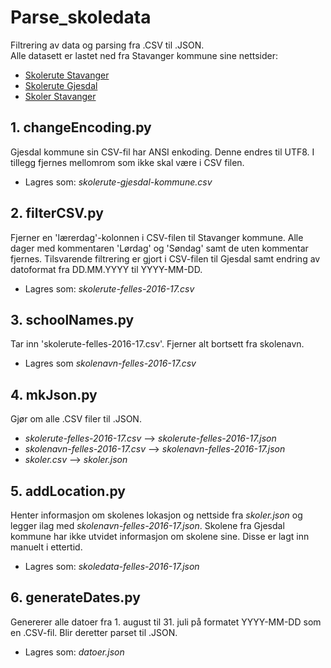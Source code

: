 # Parse_skoledata
Filtrering av data og parsing fra .CSV til .JSON.  
Alle datasett er lastet ned fra Stavanger kommune sine nettsider:  
  * [Skolerute Stavanger](https://open.stavanger.kommune.no/dataset/skolerute-stavanger)  
  * [Skolerute Gjesdal](https://open.stavanger.kommune.no/dataset/skoleruten-for-gjesdal-kommune)
  * [Skoler Stavanger](https://open.stavanger.kommune.no/dataset/skoler-stavanger)
  
## 1. changeEncoding.py
Gjesdal kommune sin CSV-fil har ANSI enkoding. Denne endres til UTF8. I tillegg fjernes mellomrom som ikke skal være i CSV filen.  
  * Lagres som: _skolerute-gjesdal-kommune.csv_

## 2. filterCSV.py  
Fjerner en 'lærerdag'-kolonnen i CSV-filen til Stavanger kommune. Alle dager med kommentaren 'Lørdag' og 'Søndag' samt de uten kommentar fjernes. Tilsvarende filtrering er gjort i CSV-filen til Gjesdal samt endring av datoformat fra DD.MM.YYYY til YYYY-MM-DD.  
  * Lagres som: _skolerute-felles-2016-17.csv_

## 3. schoolNames.py
Tar inn 'skolerute-felles-2016-17.csv'. Fjerner alt bortsett fra skolenavn.  
  * Lagres som _skolenavn-felles-2016-17.csv_

## 4. mkJson.py
Gjør om alle .CSV filer til .JSON.  
  * _skolerute-felles-2016-17.csv_ --> _skolerute-felles-2016-17.json_
  * _skolenavn-felles-2016-17.csv_ --> _skolenavn-felles-2016-17.json_
  * _skoler.csv_ --> _skoler.json_

## 5. addLocation.py  
Henter informasjon om skolenes lokasjon og nettside fra _skoler.json_ og legger ilag med _skolenavn-felles-2016-17.json_. Skolene fra Gjesdal kommune har ikke utvidet informasjon om skolene sine. Disse er lagt inn manuelt i ettertid.
  * Lagres som: _skoledata-felles-2016-17.json_

## 6. generateDates.py
Genererer alle datoer fra 1. august til 31. juli på formatet YYYY-MM-DD som en .CSV-fil. Blir deretter parset til .JSON.
  * Lagres som: _datoer.json_

